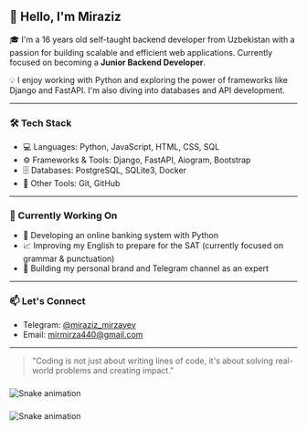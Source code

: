 ## 👋 Hello, I'm Miraziz

🎓 I'm a 16 years old self-taught backend developer from Uzbekistan with a passion for building scalable and efficient web applications. Currently focused on becoming a **Junior Backend Developer**.

💡 I enjoy working with Python and exploring the power of frameworks like Django and FastAPI. I'm also diving into databases and API development.

---

### 🛠 Tech Stack

- 💻 Languages: Python, JavaScript, HTML, CSS, SQL
- ⚙️ Frameworks & Tools: Django, FastAPI, Aiogram, Bootstrap
- 🗄️ Databases: PostgreSQL, SQLite3, Docker
- 🔧 Other Tools: Git, GitHub

---

### 🌱 Currently Working On

- 🏦 Developing an online banking system with Python
- 📈 Improving my English to prepare for the SAT (currently focused on grammar & punctuation)
- 📢 Building my personal brand and Telegram channel as an expert

---

### 📫 Let's Connect

- Telegram: [@miraziz_mirzayev](https://t.me/miraziz_mirzayev)
- Email: mirmirza440@gmail.com

---

> "Coding is not just about writing lines of code, it's about solving real-world problems and creating impact."  



###

<img src="https://raw.githubusercontent.com/Miraziz-701/Miraziz-701/output/snake.svg" alt="Snake animation" />

###

<img src="https://raw.githubusercontent.com/Miraziz-701/Miraziz-701/output/snake.svg" alt="Snake animation" />

###
